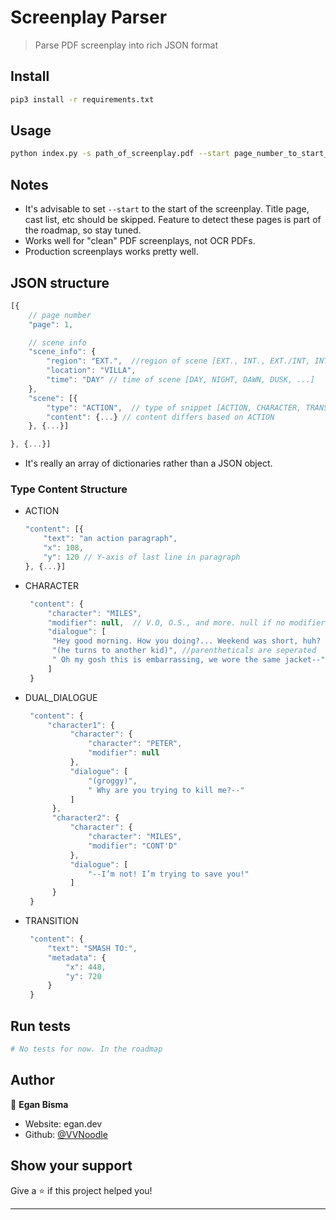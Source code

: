 # Screenplay Parser

> Parse PDF screenplay into rich JSON format

## Install

```sh
pip3 install -r requirements.txt
```

## Usage

```sh
python index.py -s path_of_screenplay.pdf --start page_number_to_start_analyzing
```

## Notes

- It's advisable to set `--start` to the start of the screenplay. Title page, cast list, etc should be skipped. Feature to detect these pages is part of the roadmap, so stay tuned.
- Works well for "clean" PDF screenplays, not OCR PDFs.
- Production screenplays works pretty well.

## JSON structure

```js
[{
    // page number
    "page": 1,

    // scene info
    "scene_info": {
        "region": "EXT.",  //region of scene [EXT., INT., EXT./INT, INT./EXT]
        "location": "VILLA",
        "time": "DAY" // time of scene [DAY, NIGHT, DAWN, DUSK, ...]
    },
    "scene": [{
        "type": "ACTION",  // type of snippet [ACTION, CHARACTER, TRANSITION, DUAL_DIALOGUE]
        "content": {...} // content differs based on ACTION
    }, {...}]

}, {...}]
```

- It's really an array of dictionaries rather than a JSON object.

### Type Content Structure

- ACTION
  ```js
  "content": [{
      "text": "an action paragraph",
      "x": 108,
      "y": 120 // Y-axis of last line in paragraph
  }, {...}]
  ```
- CHARACTER
  ```js
   "content": {
       "character": "MILES",
       "modifier": null,  // V.O, O.S., and more. null if no modifier
       "dialogue": [
        "Hey good morning. How you doing?... Weekend was short, huh? ",
        "(he turns to another kid)", //parentheticals are seperated
        " Oh my gosh this is embarrassing, we wore the same jacket--"
       ]
   }
  ```
- DUAL_DIALOGUE
  ```js
   "content": {
       "character1": {
            "character": {
                "character": "PETER",
                "modifier": null
            },
            "dialogue": [
                "(groggy)",
                " Why are you trying to kill me?--"
            ]
        },
        "character2": {
            "character": {
                "character": "MILES",
                "modifier": "CONT'D"
            },
            "dialogue": [
                "--I’m not! I’m trying to save you!"
            ]
        }
   }
  ```
- TRANSITION
  ```js
   "content": {
       "text": "SMASH TO:",
       "metadata": {
           "x": 448,
           "y": 720
       }
   }
  ```

## Run tests

```sh
# No tests for now. In the roadmap
```

## Author

👤 **Egan Bisma**

- Website: egan.dev
- Github: [@VVNoodle](https://github.com/VVNoodle)

## Show your support

Give a ⭐️ if this project helped you!

---
